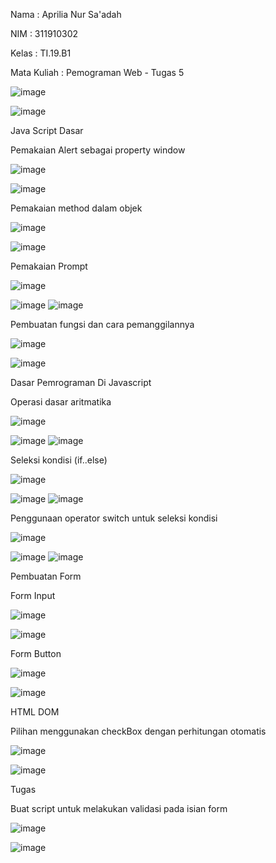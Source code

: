 <p>Nama   : Aprilia Nur Sa'adah<p>
<p>NIM    : 311910302<p>
<p>Kelas  : TI.19.B1<p>
<p>Mata Kuliah  : Pemograman Web - Tugas 5<p>
  
![image](https://user-images.githubusercontent.com/54062259/115484944-e6b27980-a27d-11eb-936d-f5664dbbb826.png)

![image](https://user-images.githubusercontent.com/54062259/115484949-ec0fc400-a27d-11eb-9eb2-705e40cabdbc.png)

<p>Java Script Dasar<p>
<p>Pemakaian Alert sebagai property window<p>
  
![image](https://user-images.githubusercontent.com/54062259/115485538-24fc6880-a27f-11eb-90ca-48803e1bed6e.png)

![image](https://user-images.githubusercontent.com/54062259/115485640-4f4e2600-a27f-11eb-8595-fb2f0bf9e8c5.png)

<p>Pemakaian method dalam objek<p>
  
 ![image](https://user-images.githubusercontent.com/54062259/115485898-c5528d00-a27f-11eb-90b8-d86ab60c8626.png)

![image](https://user-images.githubusercontent.com/54062259/115485906-cbe10480-a27f-11eb-92ac-c1e8867fd86b.png)

<p>Pemakaian Prompt<p>
  
![image](https://user-images.githubusercontent.com/54062259/115486096-24b09d00-a280-11eb-8c26-ba98700a5970.png)

![image](https://user-images.githubusercontent.com/54062259/115486107-2d08d800-a280-11eb-9e49-5c9dcfd8ea98.png) ![image](https://user-images.githubusercontent.com/54062259/115486130-33974f80-a280-11eb-94f7-d588455fcaac.png)

<p>Pembuatan fungsi dan cara pemanggilannya<p>
  
![image](https://user-images.githubusercontent.com/54062259/115486302-9b4d9a80-a280-11eb-8fe2-a113976d1a8c.png)

![image](https://user-images.githubusercontent.com/54062259/115486312-a0aae500-a280-11eb-9505-3877aa2628f2.png)

<p>Dasar Pemrograman Di Javascript<p>
<p>Operasi dasar aritmatika<p>
  
![image](https://user-images.githubusercontent.com/54062259/115486657-52e2ac80-a281-11eb-94a7-77cf6b6d1d76.png)

![image](https://user-images.githubusercontent.com/54062259/115486670-57a76080-a281-11eb-9c31-b3e2df4dcc1c.png) ![image](https://user-images.githubusercontent.com/54062259/115486681-5bd37e00-a281-11eb-867f-00ce0aea9b5e.png)

<p>Seleksi kondisi (if..else)<p>
  
![image](https://user-images.githubusercontent.com/54062259/115486985-f0d67700-a281-11eb-8665-c59fb31b32be.png)

![image](https://user-images.githubusercontent.com/54062259/115486990-f6cc5800-a281-11eb-9478-5d58341887b7.png) ![image](https://user-images.githubusercontent.com/54062259/115487001-fb910c00-a281-11eb-9f28-6039067996bf.png)

<p>Penggunaan operator switch untuk seleksi kondisi<p>
  
![image](https://user-images.githubusercontent.com/54062259/115487458-eff21500-a282-11eb-91c9-15eefa26d1a5.png)

![image](https://user-images.githubusercontent.com/54062259/115487475-f84a5000-a282-11eb-9e17-b7de9235d2ba.png) ![image](https://user-images.githubusercontent.com/54062259/115487490-013b2180-a283-11eb-849d-cb65f3cdfe8d.png)

<p>Pembuatan Form<p>
<p>Form Input<p>
  
![image](https://user-images.githubusercontent.com/54062259/115488002-00ef5600-a284-11eb-9be4-4a333543f70e.png)

![image](https://user-images.githubusercontent.com/54062259/115488011-0482dd00-a284-11eb-8328-f8029a2d3361.png)

<p>Form Button<p>
  
![image](https://user-images.githubusercontent.com/54062259/115488609-04cfa800-a285-11eb-9282-12eb5cf0cb02.png)

![image](https://user-images.githubusercontent.com/54062259/115488630-0b5e1f80-a285-11eb-99d4-a6cfbb6f1450.png)


<p>HTML DOM<p>
<p>Pilihan menggunakan checkBox dengan perhitungan otomatis<p>
  
![image](https://user-images.githubusercontent.com/54062259/115489456-6a706400-a286-11eb-80d9-65d95e8fcb2b.png)

![image](https://user-images.githubusercontent.com/54062259/115489464-6e9c8180-a286-11eb-8177-938d20ef2976.png)

<p>Tugas<p>
<p>Buat script untuk melakukan validasi pada isian form<p>
  
![image](https://user-images.githubusercontent.com/54062259/115491401-1a939c00-a28a-11eb-98c4-07d8af003b0e.png)

![image](https://user-images.githubusercontent.com/54062259/115491425-2a12e500-a28a-11eb-9a6b-74ffbb7f9b65.png)



